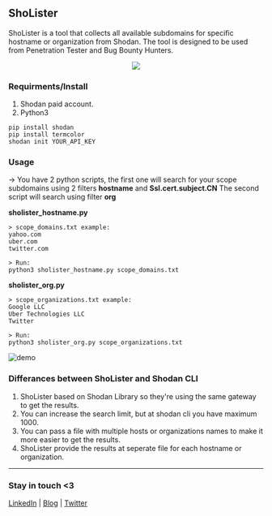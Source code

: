 ## ShoLister 
ShoLister is a tool that collects all available subdomains for specific hostname or organization from Shodan. The tool is designed to be used from Penetration Tester and Bug Bounty Hunters.
<p align="center">
  <img src="https://github.com/eslam3kl/ShoLister/blob/main/images/banner.png" />
</p>

 
### Requirments/Install
1. Shodan paid account. 
2. Python3 

```
pip install shodan
pip install termcolor
shodan init YOUR_API_KEY
```

### Usage
-> You have 2 python scripts, the first one will search for your scope subdomains using 2 filters **hostname** and **Ssl.cert.subject.CN** The second script will search using filter **org**

**sholister_hostname.py**
```
> scope_domains.txt example:
yahoo.com
uber.com
twitter.com

> Run: 
python3 sholister_hostname.py scope_domains.txt
```

**sholister_org.py**
```
> scope_organizations.txt example: 
Google LLC 
Uber Technologies LLC 
Twitter

> Run: 
python3 sholister_org.py scope_organizations.txt
```
![demo](https://github.com/eslam3kl/ShoLister/blob/main/images/demo.jpeg)


### Differances between ShoLister and Shodan CLI 
1. ShoLister based on Shodan Library so they're using the same gateway to get the results. 
2. You can increase the search limit, but at shodan cli you have maximum 1000.
3. You can pass a file with multiple hosts or organizations names to make it more easier to get the results. 
4. ShoLister provide the results at seperate file for each hostname or organization.  

----------------------------------
### Stay in touch <3 
[LinkedIn](https://www.linkedin.com/in/eslam3kl/) | [Blog](https://eslam3kl.medium.com/)  |  [Twitter](https://twitter.com/eslam3kll)
